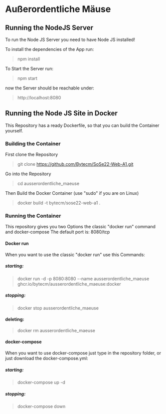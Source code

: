 # Außerordentliche Mäuse

## Running the NodeJS Server
To run the Node JS Server you need to have Node JS installed!

To install the dependencies of the App run:
> npm install

To Start the Server run:
> npm start

now the Server should be reachable under:
> http://localhost:8080

## Running the Node JS Site in Docker
This Repository has a ready Dockerfile, so that you can build the Container yourself.
### Building the Container
First clone the Repository
> git clone https://github.com/Bytecm/SoSe22-Web-A1.git

Go into the Repository
> cd ausserordentliche_maeuse

Then Build the Docker Container (use "sudo" if you are on Linux)
> docker build -t bytecm/sose22-web-a1 .

### Running the Container
This repository gives you two Options the classic "docker run" command and docker-compose
The default port is: 8080/tcp

#### Docker run
When you want to use the classic "docker run" use this Commands:

##### starting:
> docker run -d -p 8080:8080 --name ausserordentliche_maeuse ghcr.io/bytecm/ausserordentliche_maeuse:docker

##### stopping:
> docker stop ausserordentliche_maeuse
 
#### deleting: 
> docker rm ausserordentliche_maeuse

#### docker-compose
When you want to use docker-compose just type in the repository folder, or just download the docker-compose.yml:

##### starting:
> docker-compose up -d

##### stopping:
> docker-compose down